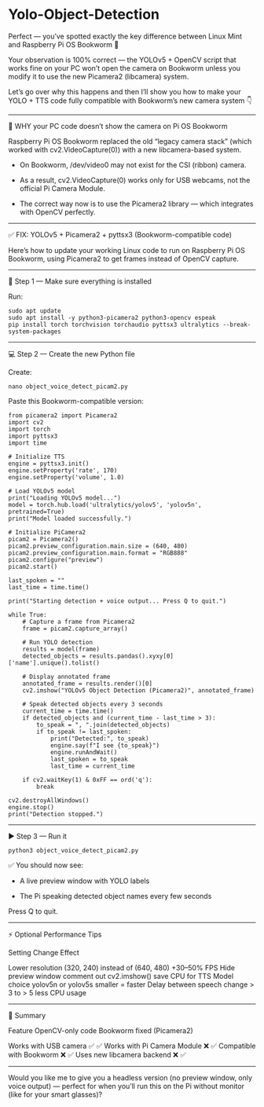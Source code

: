 # Yolo-Object-Detection
Perfect — you’ve spotted exactly the key difference between Linux Mint and Raspberry Pi OS Bookworm 👏

Your observation is 100% correct — the YOLOv5 + OpenCV script that works fine on your PC won’t open the camera on Bookworm unless you modify it to use the new Picamera2 (libcamera) system.

Let’s go over why this happens and then I’ll show you how to make your YOLO + TTS code fully compatible with Bookworm’s new camera system 👇


---

🧩 WHY your PC code doesn’t show the camera on Pi OS Bookworm

Raspberry Pi OS Bookworm replaced the old “legacy camera stack” (which worked with cv2.VideoCapture(0)) with a new libcamera-based system.

- On Bookworm, /dev/video0 may not exist for the CSI (ribbon) camera.

- As a result, cv2.VideoCapture(0) works only for USB webcams, not the official Pi Camera Module.

- The correct way now is to use the Picamera2 library — which integrates with OpenCV perfectly.



---

✅ FIX: YOLOv5 + Picamera2 + pyttsx3 (Bookworm-compatible code)

Here’s how to update your working Linux code to run on Raspberry Pi OS Bookworm, using Picamera2 to get frames instead of OpenCV capture.


---

🧰 Step 1 — Make sure everything is installed

Run:
```
sudo apt update
sudo apt install -y python3-picamera2 python3-opencv espeak
pip install torch torchvision torchaudio pyttsx3 ultralytics --break-system-packages
```

---

💻 Step 2 — Create the new Python file

Create:
```
nano object_voice_detect_picam2.py
```
Paste this Bookworm-compatible version:
```
from picamera2 import Picamera2
import cv2
import torch
import pyttsx3
import time

# Initialize TTS
engine = pyttsx3.init()
engine.setProperty('rate', 170)
engine.setProperty('volume', 1.0)

# Load YOLOv5 model
print("Loading YOLOv5 model...")
model = torch.hub.load('ultralytics/yolov5', 'yolov5n', pretrained=True)
print("Model loaded successfully.")

# Initialize PiCamera2
picam2 = Picamera2()
picam2.preview_configuration.main.size = (640, 480)
picam2.preview_configuration.main.format = "RGB888"
picam2.configure("preview")
picam2.start()

last_spoken = ""
last_time = time.time()

print("Starting detection + voice output... Press Q to quit.")

while True:
    # Capture a frame from Picamera2
    frame = picam2.capture_array()

    # Run YOLO detection
    results = model(frame)
    detected_objects = results.pandas().xyxy[0]['name'].unique().tolist()

    # Display annotated frame
    annotated_frame = results.render()[0]
    cv2.imshow("YOLOv5 Object Detection (Picamera2)", annotated_frame)

    # Speak detected objects every 3 seconds
    current_time = time.time()
    if detected_objects and (current_time - last_time > 3):
        to_speak = ", ".join(detected_objects)
        if to_speak != last_spoken:
            print("Detected:", to_speak)
            engine.say(f"I see {to_speak}")
            engine.runAndWait()
            last_spoken = to_speak
            last_time = current_time

    if cv2.waitKey(1) & 0xFF == ord('q'):
        break

cv2.destroyAllWindows()
engine.stop()
print("Detection stopped.")
```

---

▶️ Step 3 — Run it
```
python3 object_voice_detect_picam2.py
```
✅ You should now see:

- A live preview window with YOLO labels

- The Pi speaking detected object names every few seconds


Press Q to quit.


---

⚡ Optional Performance Tips

Setting	Change	Effect

Lower resolution	(320, 240) instead of (640, 480)	+30–50% FPS
Hide preview window	comment out cv2.imshow()	save CPU for TTS
Model choice	yolov5n or yolov5s	smaller = faster
Delay between speech	change > 3 to > 5	less CPU usage



---

🧠 Summary

Feature	OpenCV-only code	Bookworm fixed (Picamera2)

Works with USB camera	✅	✅
Works with Pi Camera Module	❌	✅
Compatible with Bookworm	❌	✅
Uses new libcamera backend	❌	✅



---

Would you like me to give you a headless version (no preview window, only voice output) — perfect for when you’ll run this on the Pi without monitor (like for your smart glasses)?
